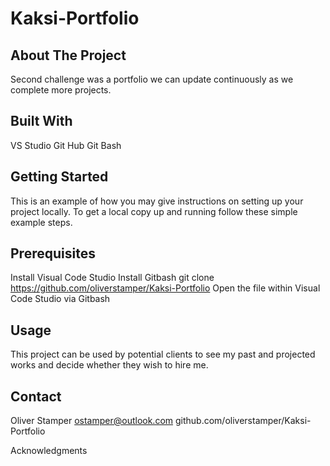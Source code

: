 # Kaksi-Portfolio

## About The Project
Second challenge was a portfolio we can update continuously as we complete more projects.

## Built With
VS Studio
Git Hub
Git Bash

## Getting Started
This is an example of how you may give instructions on setting up your project locally. To get a local copy up and running follow these simple example steps.

## Prerequisites

Install Visual Code Studio
Install Gitbash
git clone https://github.com/oliverstamper/Kaksi-Portfolio
Open the file within Visual Code Studio via Gitbash


## Usage

This project can be used by potential clients to see my past and projected works and decide whether they wish to hire me.

## Contact
Oliver Stamper ostamper@outlook.com
github.com/oliverstamper/Kaksi-Portfolio



Acknowledgments
